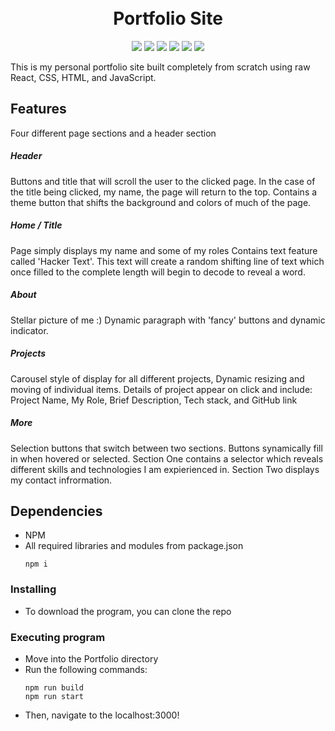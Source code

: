 <h1 align="center">
  <br>
  Portfolio Site
  <br>
</h1>

<div align="center">
  <img src='https://img.shields.io/badge/JavaScript-F7DF1E?style=for-the-badge&logo=javascript&logoColor=black' />
  <img src='https://img.shields.io/badge/HTML5-E34F26?style=for-the-badge&logo=html5&logoColor=white' />
  <img src='https://img.shields.io/badge/CSS3-1572B6?style=for-the-badge&logo=css3&logoColor=white' />
  <img src='https://img.shields.io/badge/React-20232A?style=for-the-badge&logo=react&logoColor=61DAFB' />
  <img src='https://img.shields.io/badge/Node.js-43853D?style=for-the-badge&logo=node.js&logoColor=white' />
  <img src='https://img.shields.io/badge/Express.js-404D59?style=for-the-badge' />
</div>

This is my personal portfolio site built completely from scratch using raw React, CSS, HTML, and JavaScript.

## Features
Four different page sections and a header section

##### Header
Buttons and title that will scroll the user to the clicked page.
In the case of the title being clicked, my name, the page will return to the top.
Contains a theme button that shifts the background and colors of much of the page.

##### Home / Title
Page simply displays my name and some of my roles
Contains text feature called 'Hacker Text'. This text will create a random shifting line of text which once filled to the complete length will begin to decode to reveal a word.

##### About
Stellar picture of me :)
Dynamic paragraph with 'fancy' buttons and dynamic indicator.

##### Projects
Carousel style of display for all different projects, Dynamic resizing and moving of individual items.
Details of project appear on click and include: Project Name, My Role, Brief Description, Tech stack, and GitHub link

##### More
Selection buttons that switch between two sections. Buttons synamically fill in when hovered or selected.
Section One contains a selector which reveals different skills and technologies I am expierienced in.
Section Two displays my contact infrormation.

## Dependencies

* NPM
* All required libraries and modules from package.json
    ```
    npm i
    ```

### Installing

* To download the program, you can clone the repo

### Executing program

* Move into the Portfolio directory
* Run the following commands:
    ```
    npm run build
    npm run start
    ```
* Then, navigate to the localhost:3000!
